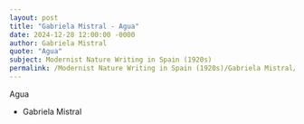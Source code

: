 ```yaml
---
layout: post
title: "Gabriela Mistral - Agua"
date: 2024-12-28 12:00:00 -0000
author: Gabriela Mistral
quote: "Agua"
subject: Modernist Nature Writing in Spain (1920s)
permalink: /Modernist Nature Writing in Spain (1920s)/Gabriela Mistral/Gabriela Mistral - Agua
---
```


Agua

- Gabriela Mistral
